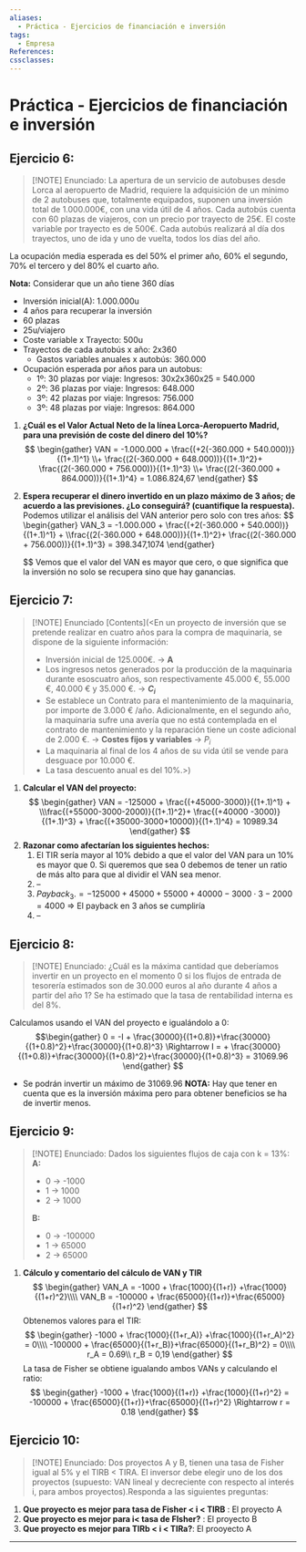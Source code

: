 ```yaml
---
aliases:
  - Práctica - Ejercicios de financiación e inversión
tags:
  - Empresa
References: 
cssclasses:
---
```

# Práctica - Ejercicios de financiación e inversión

## Ejercicio 6:

> [!NOTE] Enunciado: 
>  La apertura de un servicio de autobuses desde Lorca al aeropuerto de Madrid, requiere la adquisición de un mínimo de 2 autobuses que, totalmente equipados, suponen una inversión total de 1.000.000€, con una vida útil de 4 años. Cada autobús cuenta con 60 plazas de viajeros, con un precio por trayecto de 25€. El coste variable por trayecto es de 500€. Cada autobús realizará al día dos trayectos, uno de ida y uno de vuelta, todos los días del año.
>  
 La ocupación media esperada es del 50% el primer año, 60% el segundo, 70% el tercero y del 80% el cuarto año.
 
**Nota:** Considerar que un año tiene 360 días
+ Inversión inicial(A): 1.000.000u
+ 4 años para recuperar la inversión
+ 60 plazas
+ 25u/viajero
+ Coste variable x Trayecto: 500u
+ Trayectos de cada autobús x año: 2x360
	+ Gastos variables anuales x autobús: 360.000
+ Ocupación esperada por años para un autobus:
	+ 1º: 30 plazas por viaje: Ingresos: 30x2x360x25 = 540.000
	+ 2º: 36 plazas por viaje: Ingresos: 648.000
	+ 3º: 42 plazas por viaje: Ingresos: 756.000
	+ 3º: 48 plazas por viaje: Ingresos: 864.000

1. **¿Cuál es el Valor Actual Neto de la línea Lorca-Aeropuerto Madrid, para una previsión de coste del dinero del 10%?**
   $$
   \begin{gather}
   VAN = -1.000.000 + \frac{(+2(-360.000 + 540.000))}{(1+.1)^1} \\+ \frac{(2(-360.000 + 648.000))}{(1+.1)^2}+  \frac{(2(-360.000 + 756.000))}{(1+.1)^3} \\+ \frac{(2(-360.000 + 864.000))}{(1+.1)^4} = 1.086.824,67
   \end{gather}
   $$
   
2. **Espera recuperar el dinero invertido en un plazo máximo de 3 años; de acuerdo a las previsiones. ¿Lo conseguirá? (cuantifique la respuesta).**
   Podemos utilizar el análisis del VAN anterior pero solo con tres años:
   $$
   \begin{gather}
VAN_3 = -1.000.000 + \frac{(+2(-360.000 + 540.000))}{(1+.1)^1} + \\\frac{(2(-360.000 + 648.000))}{(1+.1)^2}+  \frac{(2(-360.000 + 756.000))}{(1+.1)^3} = 398.347,1074
\end{gather}
   
   $$
   Vemos que el valor del VAN es mayor que cero, o que significa que la inversión no solo se recupera sino que hay ganancias. 

## Ejercicio 7:

> [!NOTE] Enunciado
> [Contents](<En un proyecto de inversión que se pretende realizar en cuatro años para la compra
de maquinaria, se dispone de la siguiente información:
>- Inversión inicial de 125.000€. → **A**
>- Los ingresos netos generados por la producción de la maquinaria durante esoscuatro años, son respectivamente 45.000 €, 55.000 €, 40.000 € y 35.000 €. → **$C_i$**
>- Se establece un Contrato para el mantenimiento de la maquinaria, por importe de
>3.000 € /año. Adicionalmente, en el segundo año, la maquinaria sufre una avería
>que no está contemplada en el contrato de mantenimiento y la reparación tiene un
>coste adicional de 2.000 €. → **Costes fijos y variables** → $P_i$
>- La maquinaria al final de los 4 años de su vida útil se vende para desguace por
>10.000 €.
>- La tasa descuento anual es del 10%.>)


1. **Calcular el VAN del proyecto:**
   $$
   \begin{gather}
VAN = -125000 + \frac{(+45000-3000)}{(1+.1)^1} + \\\frac{(+55000-3000-2000)}{(1+.1)^2}+  \frac{(+40000 -3000)}{(1+.1)^3} + \frac{(+35000-3000+10000)}{(1+.1)^4} = 10989.34
\end{gather}
$$
2. **Razonar como afectarían los siguientes hechos:**
	1. El TIR sería mayor al 10% debido a que el valor del VAN para un 10% es mayor que 0. Si queremos que sea 0 debemos de tener un ratio de más alto para que al dividir el VAN sea menor. 
	2. –
	3. $Payback_3. = -125000 + 45000 + 55000 + 40000 - 3000\cdot 3 - 2000 = 4000$ => El payback en 3 años se cumpliría
	4. –

## Ejercicio 8:

> [!NOTE]  Enunciado:
> ¿Cuál es la máxima cantidad que deberíamos invertir en un proyecto en el momento 0 si los flujos de entrada de tesorería estimados son de 30.000 euros al año durante 4 años a partir del año 1? Se ha estimado que la tasa de rentabilidad interna es del 8%. 

Calculamos usando el VAN del proyecto e igualándolo a 0: 
$$\begin{gather}
0 = -I + \frac{30000}{(1+0.8)}+\frac{30000}{(1+0.8)^2}+\frac{30000}{(1+0.8)^3} \Rightarrow I =  + \frac{30000}{(1+0.8)}+\frac{30000}{(1+0.8)^2}+\frac{30000}{(1+0.8)^3} = 31069.96
\end{gather}
$$
+ Se podrán invertir un máximo de 31069.96
**NOTA:** Hay que tener en cuenta que es la inversión máxima pero para obtener beneficios se ha de invertir menos.

## Ejercicio 9:

> [!NOTE] Enunciado:
>  Dados los siguientes flujos de caja con k = 13%:
>  **A:** 
>  + 0 → -1000 
>  + 1 → 1000
>  + 2 → 1000
>  
>  **B:**
>  + 0 → -100000 
>  + 1 → 65000
>  + 2 → 65000

1. **Cálculo y comentario del cálculo de VAN y TIR**
   $$
   \begin{gather}
VAN_A = -1000 + \frac{1000}{(1+r)} +\frac{1000}{(1+r)^2}\\\\
VAN_B = -100000 + \frac{65000}{(1+r)}+\frac{65000}{(1+r)^2}
\end{gather}
$$
Obtenemos valores para el TIR:
$$
\begin{gather}
-1000 + \frac{1000}{(1+r_A)} +\frac{1000}{(1+r_A)^2} = 0\\\\
-100000 + \frac{65000}{(1+r_B)}+\frac{65000}{(1+r_B)^2} = 0\\\\
r_A = 0.69\\
r_B = 0,19
\end{gather}
$$
La tasa de Fisher se obtiene igualando ambos VANs y calculando el ratio: 
$$
\begin{gather}
-1000 + \frac{1000}{(1+r)} +\frac{1000}{(1+r)^2} = 
-100000 + \frac{65000}{(1+r)}+\frac{65000}{(1+r)^2} \Rightarrow r = 0.18
\end{gather}
$$

## Ejercicio 10: 

> [!NOTE] Enunciado: 
> Dos proyectos A y B, tienen una tasa de Fisher igual al 5% y el TIRB < TIRA. El inversor debe elegir uno de los dos proyectos (supuesto: VAN lineal y decreciente con respecto al interés i, para ambos proyectos).Responda a las siguientes preguntas:
> 
1. **Que proyecto es mejor para tasa de Fisher < i < TIRB** : El proyecto A
2. **Que proyecto es mejor para i< tasa de FIsher?** : El proyecto B
3. **Que proyecto es mejor para TIRb < i < TIRa?**: El prooyecto A


***
 